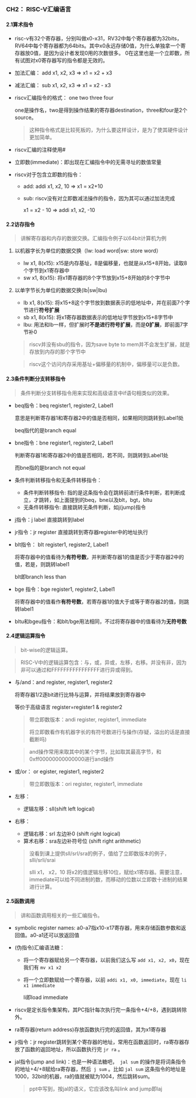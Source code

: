 ### CH2： RISC-V汇编语言

#### 2.1算术指令

* risc-v有32个寄存器，分别叫做x0-x31，RV32中每个寄存器都为32bits，RV64中每个寄存器都为64bits。其中x0永远存储0值，为什么单独拿一个寄存器放0值，是因为设计者发现0用的次数很多。
  0在这里也是一个立即数，所有试图对x0寄存器写的指令都是无效的。

* 加法汇编： add x1, x2, x3 => x1 = x2 + x3

* 减法汇编： sub  x1, x2, x3 =>  x1 = x2 - x3

* riscv汇编指令的格式： one two three four

  one是操作名，two是得到操作结果的寄存器destination，three和four是2个source。

  > 这种指令格式是比较死板的，为什么要这样设计，是为了使其硬件设计更加简单。

* riscv汇编的注释使用#

* 立即数(immediate)：即出现在汇编指令中的无需寻址的数值常量

* riscv对于包含立即数的指令：

  * add: addi x1, x2, 10 => x1 = x2+10 

  * sub: riscv没有对立即数减法操作的指令，因为其可以通过加法完成

    x1 = x2 - 10 => addi x1, x2, -10

#### 2.2访存指令

> 讲解寄存器和内存的数据交换。汇编指令例子以64bit计算机为例

1. 以机器字长为单位的数据交换（lw: load word|sw: store word）

   * lw x1, 8(x15): x15是内存基址，8是偏移量，也就是从x15+8开始，读取8个字节到x1寄存器中
   * sw x1, 8(x15): 将x1寄存器的8个字节放到x15+8开始的8个字节中

2. 以单字节长为单位的数据交换(lb|sw|lbu)

   * lb x1, 8(x15): 将x15+8这个字节放到数据表示的低地址中，并在前面7个字节进行**符号扩展**
   * sb x1, 8(x15): 将x1寄存器数据表示的低地址字节放到x15+8字节中
   * lbu: 用法和lb一样，但扩展时**不是进行符号扩展**，而是**0扩展**，即前面7字节补0

   > riscv并没有sbu的指令，因为save byte to mem并不会发生扩展，就是存放到内存的那个字节中

   > riscv这个访问内存采用基址+偏移量的机制中，偏移量可以是负数。



#### 2.3条件判断分支转移指令

> 条件判断分支转移指令用来实现和高级语言中if语句相类似的效果。

* beq指令：beq register1, register2, Label1

  意思是判断寄存器1和寄存器2中的值是否相同，如果相同则跳转到Label1处

  beq指代的是branch equal

* bne指令：bne register1, register2, Label1

  判断寄存器1和寄存器2中的值是否相同，若不同，则跳转到Label1处

  而bne指的是branch not equal

  

* 条件判断转移指令和无条件转移指令：

  * 条件判断转移指令: 指的是这条指令会在跳转前进行条件判断，若判断成立，才跳转，如上面提到的beq，bne以及blt，bgt，bltu
  * 无条件转移指令: 直接跳转无条件判断，如j(jump)指令

* j指令：j label 直接跳转到label

* jr指令：jr register 直接跳转到寄存器register中的地址执行

* blt指令： blt register1, register2, Label1

  将寄存器中的值看待为**有符号数**，并判断寄存器1的值是否少于寄存器2中的值，若是，则跳转label1

  blt即branch less than

* bge 指令：bge register1, register2, Label1

  将寄存器中的值看作**有符号数**，若寄存器1的值大于或等于寄存器2的值，则跳转label1

* bltu和bgeu指令：和blt/bge用法相同，不过将寄存器中的值看待为**无符号数**



#### 2.4逻辑运算指令

> bit-wise的逻辑运算。

> RISC-V中的逻辑运算包含：与，或，异或，左移，右移。并没有非，因为非可以通过和FFFFFFFFFFFFFFFF进行异或得到。

* 与/and：and register, register1, register2

  将寄存器1/2逐bit进行比特与运算，并将结果放到寄存器中

  等价于高级语言 register=register1 & register2

  > 带立即数版本：andi register, register1, immediate
  >
  > 将立即数看作有机器字长的有符号数进行与操作(存疑，溢出的话是直接截断吗)

  > and操作常用来取其中的某个字节，比如取其最高字节，和0xff00000000000000进行and操作

* 或/or： or egister, register1, register2

  > 带立即数版本：ori register, register1, immediate

* 左移：

  * 逻辑左移：sll(shift left logical)

* 右移：

  * 逻辑右移：srl 左边补0 (shift right logical)
  * 算术右移：sra左边补符号位 (shift right arithmetic)

  > 没看到课上提供sll/srl/sra的例子，值给了立即数版本的例子，slli/srli/srai
  >
  > slli x1， x2，10 将x2的值逻辑左移10位，赋给x1寄存器。需要注意，immediate可以给不同进制的数，而移动的位数以立即数十进制的结果进行计算。



#### 2.5函数调用

> 讲和函数调用相关的一些汇编指令。

* symbolic register names: a0-a7指x10-x17寄存器，用来存储函数参数和返回值。a0-a1还可以放返回值

* (伪指令)汇编语法糖：

  * 将一个寄存器赋给另一个寄存器，以前我们这么写 ```add x1, x2, x0```，现在我们有 ```mv x1 x2``` 

  * 将一个立即数赋给一个寄存器，以前 ```addi x1, x0, immediate```，现在 ```li x1 immediate```

    li即load immediate

* riscv是定长指令集架构，其PC指针每次执行完一条指令+4/+8，遇到跳转除外。

* ra寄存器(return address)存放函数执行完的返回值，其为x1寄存器

* jr指令：jr register跳转到某个寄存器的地址，常用在函数返回时，ra寄存器存放了函数的返回地址，所以函数执行完 ```jr ra``` 。

* jal指令(jump and link)：也是一种语法糖吧，``` jal sum``` 的操作是将词条指令的地址+4/+8赋给ra寄存器，然后``` j sum``` 。比如 ```jal sum``` 这条指令的地址是1000，32bit的机器，ra的值就被赋为1004，然后跳转sum。

  > ppt中写到，按jal的语义，它应该改名叫link and jump即laj




